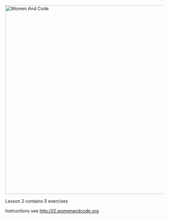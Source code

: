 <img src="http://www.womenandcode.org.s3-website.eu-central-1.amazonaws.com/WomenAndCode-header.png" alt="Women And Code" width=600px/>

Lesson 2 contains 5 exercises

Instructions see http://l2.womenandcode.org